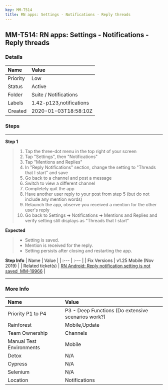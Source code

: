 ```yaml
---
key: MM-T514
title: RN apps: Settings - Notifications - Reply threads
---
```


## MM-T514: RN apps: Settings - Notifications - Reply threads

### Details

| Name     | Value                   |
| :------- | :---------------------- |
| Priority | Low                     |
| Status   | Active                  |
| Folder   | Suite / Notifications   |
| Labels   | 1.42-p123,notifications |
| Created  | 2020-01-03T18:58:10Z    |

### Steps

<hr/>

**Step 1**

> <article><ol><li>Tap the three-dot menu in the top right of your screen</li><li>Tap "Settings", then "Notifications"</li><li>Tap "Mentions and Replies"</li><li>In "Reply Notifications" section, change the setting to "Threads that I start" and save</li><li>Go back to a channel and post a message</li><li>Switch to view a different channel</li><li>Completely quit the app</li><li>Have another user reply to your post from step 5 (but do not include any mention words)</li><li>Relaunch the app, observe you received a mention for the other user's reply</li><li>Go back to Settings ➜ Notifications ➜ Mentions and Replies and verify setting still displays as "Threads that I start"</li></ol></article>

**Expected**

> <article><ul><li>Setting is saved.</li><li>Mention is received for the reply.</li><li>Setting persists after closing and restarting the app.</li></ul></article>

**Step Info**
| Name | Value |
| :--- | :--- |
| Fix Versions | v1.25 Mobile (Nov 2019) |
| Related ticket(s) | <a href="https://mattermost.atlassian.net/browse/MM-19966">RN Android: Reply notification setting is not saved  MM-19966</a> |

<hr/>

### More Info

| Name                     | Value                                              |
| :----------------------- | :------------------------------------------------- |
| Priority P1 to P4        | P3 - Deep Functions (Do extensive scenarios work?) |
| Rainforest               | Mobile,Update                                      |
| Team Ownership           | Channels                                           |
| Manual Test Environments | Mobile                                             |
| Detox                    | N/A                                                |
| Cypress                  | N/A                                                |
| Selenium                 | N/A                                                |
| Location                 | Notifications                                      |
